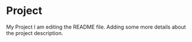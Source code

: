 # Project
My Project
I am editing the README file. Adding some more details about the project description.

